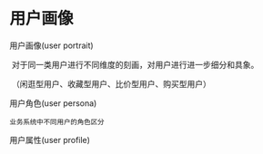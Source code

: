# 用户画像



用户画像(user portrait)

​	对于同一类用户进行不同维度的刻画，对用户进行进一步细分和具象。

​	（闲逛型用户、收藏型用户、比价型用户、购买型用户）

用户角色(user persona)

 	业务系统中不同用户的角色区分

用户属性(user profile)

​	